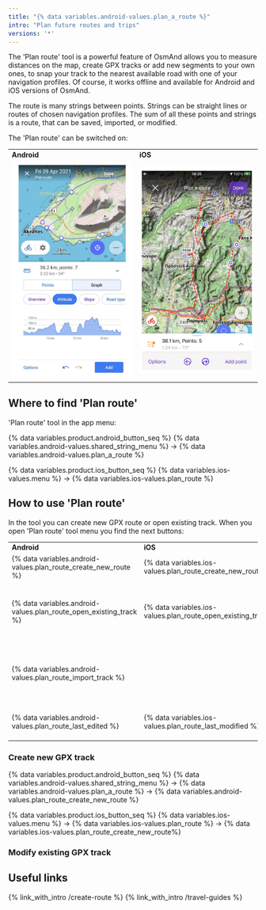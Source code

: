 ```yaml
---
title: "{% data variables.android-values.plan_a_route %}"
intro: "Plan future routes and trips"
versions: '*'
---
```


The 'Plan route' tool is a powerful feature of OsmAnd allows you to measure distances on the map, create GPX tracks or add new segments to your own ones, to snap your track to the nearest available road with one of your navigation profiles. Of course, it works offline and available for Android and iOS versions of OsmAnd.

The route is many strings between points. Strings can be straight lines or routes of chosen navigation profiles. The sum of all these points and strings is a route, that can be saved, imported, or modified. 

The 'Plan route' can be switched on:

| | |
|------------|------------|
| **Android**| **iOS** |
| ![Plan route android](/assets/images/plan-route/plan-route-android.png) | ![Plan route ios](/assets/images/plan-route/plan-route-ios.png) |

## Where to find 'Plan route'

'Plan route' tool in the app menu:

{% data variables.product.android_button_seq %} {% data variables.android-values.shared_string_menu %} → {% data variables.android-values.plan_a_route %}

{% data variables.product.ios_button_seq %} {% data variables.ios-values.menu %} → {% data variables.ios-values.plan_route %}

## How to use 'Plan route'

In the tool you can create new GPX route or open existing track. When you open 'Plan route' tool menu you find the next buttons:

| | |  |
|------------|------------|------------|
| **Android**| **iOS** |Description|
| {% data variables.android-values.plan_route_create_new_route %} | {% data variables.ios-values.plan_route_create_new_route %} | Create new GPX route |
| {% data variables.android-values.plan_route_open_existing_track %} | {% data variables.ios-values.plan_route_open_existing_track%} | Open existing GPX track from OsmAnd track folder|
| {% data variables.android-values.plan_route_import_track %} |  | Import GPX track from your device storage (only for Android)|
| {% data variables.android-values.plan_route_last_edited %} | {% data variables.ios-values.plan_route_last_modified %} | Choose GPX track from last modified|

### Create new GPX track

{% data variables.product.android_button_seq %} {% data variables.android-values.shared_string_menu %} → {% data variables.android-values.plan_a_route %} → {% data variables.android-values.plan_route_create_new_route %}

{% data variables.product.ios_button_seq %} {% data variables.ios-values.menu %} → {% data variables.ios-values.plan_route %} → {% data variables.ios-values.plan_route_create_new_route%}


### Modify existing GPX track



## Useful links

{% link_with_intro /create-route %}
{% link_with_intro /travel-guides %}

